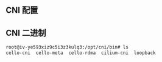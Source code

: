 ## CNI 配置

<Tabs>
  <TabItem value="1" label="cello">
    <FileBlock file="vendor/volcengine/cello-daemonset.yaml" showLineNumbers />
  </TabItem>
  <TabItem value="2" label="cello-config">
    <FileBlock file="vendor/volcengine/cello-config-configmap.yaml" showLineNumbers />
  </TabItem>
  <TabItem value="2" label="cilium-config">
    <FileBlock file="vendor/volcengine/cilium-config-configmap.yaml" showLineNumbers />
  </TabItem>
</Tabs>

## CNI 二进制

```bash
root@iv-ye593xiz9c5i3z3kulq3:/opt/cni/bin# ls
cello-cni  cello-meta  cello-rdma  cilium-cni  loopback
```
